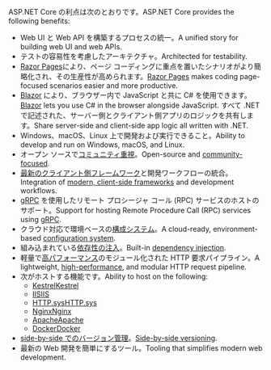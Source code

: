 <span data-ttu-id="ce4d9-101">ASP.NET Core の利点は次のとおりです。</span><span class="sxs-lookup"><span data-stu-id="ce4d9-101">ASP.NET Core provides the following benefits:</span></span>

* <span data-ttu-id="ce4d9-102">Web UI と Web API を構築するプロセスの統一。</span><span class="sxs-lookup"><span data-stu-id="ce4d9-102">A unified story for building web UI and web APIs.</span></span>
* <span data-ttu-id="ce4d9-103">テストの容易性を考慮したアーキテクチャ。</span><span class="sxs-lookup"><span data-stu-id="ce4d9-103">Architected for testability.</span></span>
* <span data-ttu-id="ce4d9-104">[Razor Pages](xref:razor-pages/index)により、ページ コーディングに重点を置いたシナリオがより簡略化され、その生産性が高められます。</span><span class="sxs-lookup"><span data-stu-id="ce4d9-104">[Razor Pages](xref:razor-pages/index) makes coding page-focused scenarios easier and more productive.</span></span>
* <span data-ttu-id="ce4d9-105">[Blazor](xref:blazor/index) により、ブラウザー内で JavaScript と共に C# を使用できます。</span><span class="sxs-lookup"><span data-stu-id="ce4d9-105">[Blazor](xref:blazor/index) lets you use C# in the browser alongside JavaScript.</span></span> <span data-ttu-id="ce4d9-106">すべて .NET で記述された、サーバー側とクライアント側アプリのロジックを共有します。</span><span class="sxs-lookup"><span data-stu-id="ce4d9-106">Share server-side and client-side app logic all written with .NET.</span></span>
* <span data-ttu-id="ce4d9-107">Windows、macOS、Linux 上で開発および実行できること。</span><span class="sxs-lookup"><span data-stu-id="ce4d9-107">Ability to develop and run on Windows, macOS, and Linux.</span></span>
* <span data-ttu-id="ce4d9-108">オープン ソースで[コミュニティ重視](https://live.asp.net/)。</span><span class="sxs-lookup"><span data-stu-id="ce4d9-108">Open-source and [community-focused](https://live.asp.net/).</span></span>
* <span data-ttu-id="ce4d9-109">[最新のクライアント側フレームワーク](xref:blazor/index)と開発ワークフローの統合。</span><span class="sxs-lookup"><span data-stu-id="ce4d9-109">Integration of [modern, client-side frameworks](xref:blazor/index) and development workflows.</span></span>
* <span data-ttu-id="ce4d9-110">[gRPC](xref:grpc/index) を使用したリモート プロシージャ コール (RPC) サービスのホストのサポート。</span><span class="sxs-lookup"><span data-stu-id="ce4d9-110">Support for hosting Remote Procedure Call (RPC) services using [gRPC](xref:grpc/index).</span></span>
* <span data-ttu-id="ce4d9-111">クラウド対応で環境ベースの[構成システム](xref:fundamentals/configuration/index)。</span><span class="sxs-lookup"><span data-stu-id="ce4d9-111">A cloud-ready, environment-based [configuration system](xref:fundamentals/configuration/index).</span></span>
* <span data-ttu-id="ce4d9-112">組み込まれている[依存性の注入](xref:fundamentals/dependency-injection)。</span><span class="sxs-lookup"><span data-stu-id="ce4d9-112">Built-in [dependency injection](xref:fundamentals/dependency-injection).</span></span>
* <span data-ttu-id="ce4d9-113">軽量で[高パフォーマンス](https://github.com/aspnet/benchmarks)のモジュール化された HTTP 要求パイプライン。</span><span class="sxs-lookup"><span data-stu-id="ce4d9-113">A lightweight, [high-performance](https://github.com/aspnet/benchmarks), and modular HTTP request pipeline.</span></span>
* <span data-ttu-id="ce4d9-114">次がホストする機能です。</span><span class="sxs-lookup"><span data-stu-id="ce4d9-114">Ability to host on the following:</span></span>
  * [<span data-ttu-id="ce4d9-115">Kestrel</span><span class="sxs-lookup"><span data-stu-id="ce4d9-115">Kestrel</span></span>](xref:fundamentals/servers/kestrel)
  * [<span data-ttu-id="ce4d9-116">IIS</span><span class="sxs-lookup"><span data-stu-id="ce4d9-116">IIS</span></span>](xref:host-and-deploy/iis/index)
  * [<span data-ttu-id="ce4d9-117">HTTP.sys</span><span class="sxs-lookup"><span data-stu-id="ce4d9-117">HTTP.sys</span></span>](xref:fundamentals/servers/httpsys)
  * [<span data-ttu-id="ce4d9-118">Nginx</span><span class="sxs-lookup"><span data-stu-id="ce4d9-118">Nginx</span></span>](xref:host-and-deploy/linux-nginx)
  * [<span data-ttu-id="ce4d9-119">Apache</span><span class="sxs-lookup"><span data-stu-id="ce4d9-119">Apache</span></span>](xref:host-and-deploy/linux-apache)
  * [<span data-ttu-id="ce4d9-120">Docker</span><span class="sxs-lookup"><span data-stu-id="ce4d9-120">Docker</span></span>](xref:host-and-deploy/docker/index)
* <span data-ttu-id="ce4d9-121">[side-by-side でのバージョン管理](/dotnet/standard/choosing-core-framework-server#a-need-for-side-by-side-of-net-versions-per-application-level)。</span><span class="sxs-lookup"><span data-stu-id="ce4d9-121">[Side-by-side versioning](/dotnet/standard/choosing-core-framework-server#a-need-for-side-by-side-of-net-versions-per-application-level).</span></span>
* <span data-ttu-id="ce4d9-122">最新の Web 開発を簡単にするツール。</span><span class="sxs-lookup"><span data-stu-id="ce4d9-122">Tooling that simplifies modern web development.</span></span>
